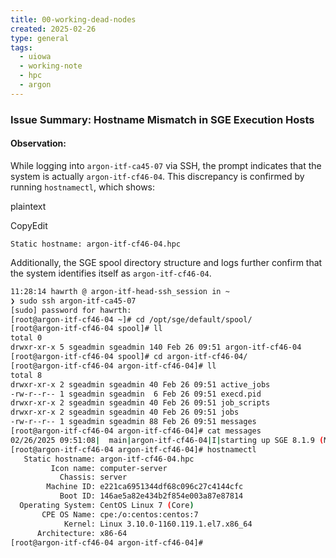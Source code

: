 ```yaml
---
title: 00-working-dead-nodes
created: 2025-02-26
type: general
tags:
  - uiowa
  - working-note
  - hpc
  - argon
---
```

### **Issue Summary: Hostname Mismatch in SGE Execution Hosts**

#### **Observation:**

While logging into `argon-itf-ca45-07` via SSH, the prompt indicates that the system is actually `argon-itf-cf46-04`. This discrepancy is confirmed by running `hostnamectl`, which shows:

plaintext

CopyEdit

`Static hostname: argon-itf-cf46-04.hpc`

Additionally, the SGE spool directory structure and logs further confirm that the system identifies itself as `argon-itf-cf46-04`.

```sh
11:28:14 hawrth @ argon-itf-head-ssh_session in ~
❯ sudo ssh argon-itf-ca45-07
[sudo] password for hawrth:
[root@argon-itf-cf46-04 ~]# cd /opt/sge/default/spool/
[root@argon-itf-cf46-04 spool]# ll
total 0
drwxr-xr-x 5 sgeadmin sgeadmin 140 Feb 26 09:51 argon-itf-cf46-04
[root@argon-itf-cf46-04 spool]# cd argon-itf-cf46-04/
[root@argon-itf-cf46-04 argon-itf-cf46-04]# ll
total 8
drwxr-xr-x 2 sgeadmin sgeadmin 40 Feb 26 09:51 active_jobs
-rw-r--r-- 1 sgeadmin sgeadmin  6 Feb 26 09:51 execd.pid
drwxr-xr-x 2 sgeadmin sgeadmin 40 Feb 26 09:51 job_scripts
drwxr-xr-x 2 sgeadmin sgeadmin 40 Feb 26 09:51 jobs
-rw-r--r-- 1 sgeadmin sgeadmin 88 Feb 26 09:51 messages
[root@argon-itf-cf46-04 argon-itf-cf46-04]# cat messages
02/26/2025 09:51:08|  main|argon-itf-cf46-04|I|starting up SGE 8.1.9 (MUNGE) (lx-amd64)
[root@argon-itf-cf46-04 argon-itf-cf46-04]# hostnamectl
   Static hostname: argon-itf-cf46-04.hpc
         Icon name: computer-server
           Chassis: server
        Machine ID: e221ca6951344df68c096c27c4144cfc
           Boot ID: 146ae5a82e434b2f854e003a87e87814
  Operating System: CentOS Linux 7 (Core)
       CPE OS Name: cpe:/o:centos:centos:7
            Kernel: Linux 3.10.0-1160.119.1.el7.x86_64
      Architecture: x86-64
[root@argon-itf-cf46-04 argon-itf-cf46-04]#
```
